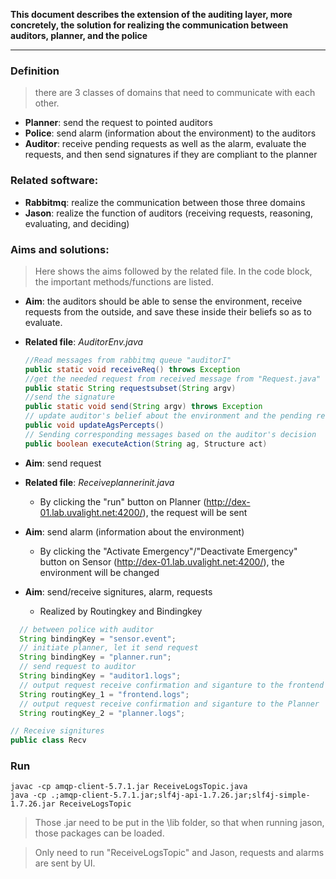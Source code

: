 **This document describes the extension of the auditing layer, more concretely, the solution for realizing the communication between auditors, planner, and the police**

---

### Definition

> there are 3 classes of domains that need to communicate with each other.

- **Planner**: send the request to pointed auditors
- **Police**: send alarm (information about the environment) to the auditors
- **Auditor**: receive pending requests as well as the alarm, evaluate the requests, and then send signatures if they are compliant to the planner

### Related software:

- **Rabbitmq**: realize the communication between those three domains
- **Jason**: realize the function of auditors (receiving requests, reasoning, evaluating, and deciding)

### Aims and solutions:
> Here shows the aims followed by the related file. In the code block, the important methods/functions are listed.

- **Aim**: the auditors should be able to sense the environment,  receive requests from the outside, and save these inside their beliefs so as to evaluate.
- **Related file**: *AuditorEnv.java*

  ```java
  //Read messages from rabbitmq queue "auditorI"
  public static void receiveReq() throws Exception
  //get the needed request from received message from "Request.java"
  public static String requestsubset(String argv)
  //send the signature
  public static void send(String argv) throws Exception
  // update auditor's belief about the environment and the pending requests
  public void updateAgsPercepts()
  // Sending corresponding messages based on the auditor's decision
  public boolean executeAction(String ag, Structure act)
    ```

- **Aim**: send request
- **Related file**: *Receiveplannerinit.java*
  + By clicking the "run" button on Planner (http://dex-01.lab.uvalight.net:4200/), the request will be sent

- **Aim**: send alarm (information about the environment)
  + By clicking the "Activate Emergency"/"Deactivate Emergency" button on Sensor (http://dex-01.lab.uvalight.net:4200/), the environment will be changed

- **Aim**: send/receive signitures, alarm, requests
  + Realized by Routingkey and Bindingkey
```java
  // between police with auditor
  String bindingKey = "sensor.event";
  // initiate planner, let it send request
  String bindingKey = "planner.run";
  // send request to auditor
  String bindingKey = "auditor1.logs";
  // output request receive confirmation and siganture to the frontend
  String routingKey_1 = "frontend.logs";
  // output request receive confirmation and siganture to the Planner
  String routingKey_2 = "planner.logs";
```

  ```java
  // Receive signitures
  public class Recv
  ```

### Run
  ```
  javac -cp amqp-client-5.7.1.jar ReceiveLogsTopic.java
  java -cp .;amqp-client-5.7.1.jar;slf4j-api-1.7.26.jar;slf4j-simple-1.7.26.jar ReceiveLogsTopic
  ```

  > Those .jar need to be put in the \lib folder, so that when running jason, those packages can be loaded.

  > Only need to run "ReceiveLogsTopic" and Jason, requests and alarms are sent by UI.
